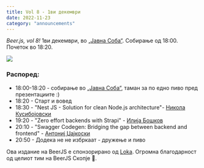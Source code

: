 ```yaml
---
title: Vol 8 - 1ви декември
date: 2022-11-23
category: "announcements"
---
```


_Beer.js, vol 8!_ 1ви декември, во [„Јавна Соба“](https://www.facebook.com/publicroomskopje/). Собирање од 18:00.
Почеток во 18:20.

<img src="/img/BeerJS Vol 8.png" />

### Распоред:

- 18:00-18:20 - собирање во [„Јавна Соба“](https://www.facebook.com/publicroomskopje/), таман за по едно пиво пред
  презeнтациите :)
- 18:20 - Старт и вовед
- 18:30 - "Nest JS - Solution for clean Node.js architecture"-
  [Никола Кусибојовски](https://www.linkedin.com/in/nikola-kusibojovski-80375a10b/)
- 19:20 - "Zero effort backends with Strapi" - [Илија Бошков](https://twitter.com/i_boshkov)
- 20:10 - "Swagger Codegen: Bridging the gap between backend and frontend" -
  [Антониј Џајкоски](https://linkedin.com/in/antonij-djajkoski)
- 20:50 - Додека не не избркаат - дружење и пиво

Ова издание на BeerJS е спонзорирано од [Loka](https://loka.com). Огромна блaгодарност од целиот тим на BeerJS Скопје
🍻.
